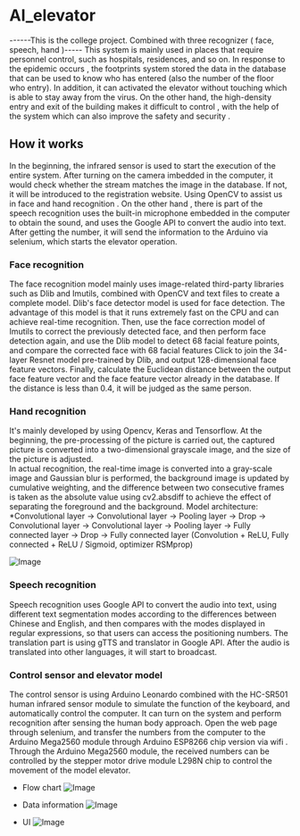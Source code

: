 # AI_elevator
------This is the college project. Combined with three recognizer ( face, speech, hand )-----
This system is mainly used in places that require personnel control, such as hospitals, residences, and so on. In response to the epidemic occurs , the footprints system stored the data in the database that can be used to know who has entered (also the number of the floor who entry). In addition, it can activated the elevator without touching which is able to stay away from the virus. On the other hand, the high-density entry and exit of the building makes it difficult to control , with the help of the system which can also improve the safety and security .

## How it works
In the beginning, the infrared sensor is used to start the execution of the entire system. After turning on the camera imbedded in the computer, it would check whether the stream matches the image in the database. If not, it will be introduced to the registration website. Using OpenCV to assist us in face and hand recognition . On the other hand , there is part of the speech recognition uses the built-in microphone embedded in the computer to obtain the sound, and uses the Google API to convert the audio into text. After getting  the number, it will send the information to the Arduino via selenium, which starts the elevator operation. 


### Face recognition
The face recognition model mainly uses image-related third-party libraries such as Dlib and Imutils, combined with OpenCV and text files to create a complete model.
Dlib's face detector model is used for face detection. The advantage of this model is that it runs extremely fast on the CPU and can achieve real-time recognition.
Then, use the face correction model of Imutils to correct the previously detected face, and then perform face detection again, and use the Dlib model to detect 68 facial feature points, and compare the corrected face with 68 facial features Click to join the 34-layer Resnet model pre-trained by Dlib, and output 128-dimensional face feature vectors.
Finally, calculate the Euclidean distance between the output face feature vector and the face feature vector already in the database. If the distance is less than 0.4, it will be judged as the same person.

### Hand recognition
It's mainly developed by using Opencv, Keras and Tensorflow. 
At the beginning, the pre-processing of the picture is carried out, the captured picture is converted into a two-dimensional grayscale image, and the size of the picture is adjusted.  
In actual recognition, the real-time image is converted into a gray-scale image and Gaussian blur is performed, the background image is updated by cumulative weighting, and the difference between two consecutive frames is taken as the absolute value using cv2.absdiff to achieve the effect of separating the foreground and the background.
Model architecture:
*Convolutional layer -> Convolutional layer -> Pooling layer -> Drop -> Convolutional layer -> Convolutional layer -> Pooling layer -> Fully connected layer -> Drop -> Fully connected layer (Convolution + ReLU, Fully connected + ReLU / Sigmoid, optimizer RSMprop)

![Image](https://github.com/Todoorno/AI_elevator/blob/master/footprint/image/model.PNG)

 
### Speech recognition
Speech recognition uses Google API to convert the audio into text, using different text segmentation modes according to the differences between Chinese and English, and then compares with the modes displayed in regular expressions, so that users can access the positioning numbers.
The translation part is using gTTS and translator in Google API. After the audio is translated into other languages, it will start to broadcast.


### Control sensor and elevator model
The control sensor is using Arduino Leonardo combined with the HC-SR501 human infrared sensor module to simulate the function of the keyboard, and automatically control the computer. It can turn on the system and perform recognition after sensing the human body approach. Open the web page through selenium, and transfer the numbers from the computer to the Arduino Mega2560 module through Arduino ESP8266 chip version via wifi . Through the Arduino Mega2560 module, the received numbers can be controlled by the stepper motor drive module L298N chip to control the movement of the model elevator.

* Flow chart 
![Image](https://github.com/Todoorno/AI_elevator/blob/master/footprint/image/flowchart.PNG)

* Data information 
![Image](https://github.com/Todoorno/AI_elevator/blob/master/footprint/image/info.JPG)

* UI 
![Image](https://github.com/Todoorno/AI_elevator/blob/master/footprint/image/UI.JPG)
